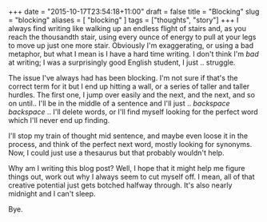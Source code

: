 +++
date = "2015-10-17T23:54:18+11:00"
draft = false
title = "Blocking"
slug = "blocking"
aliases = [
	"blocking"
]
tags = ["thoughts", "story"]
+++
I always find writing like walking up an endless flight of stairs and, as you reach the thousandth stair, using every ounce of energy to pull at your legs to move up just one more stair. Obviously I'm exaggerating, or using a bad metaphor, but what I mean is I have a hard time writing. I don't think I'm *bad* at writing; I was a surprisingly good English student, I just .. struggle.   

The issue I've always had has been blocking. I'm not sure if that's the correct term for it but I end up hitting a wall, or a series of taller and taller hurdles. The first one, I jump over easily and the next, and the next, and so on until.. I'll be in the middle of a sentence and I'll just .. *backspace* *backspace* .. I'll delete words, or I'll find myself looking for the perfect word which I'll never end up finding.  

I'll stop my train of thought mid sentence, and maybe even loose it in the process, and think of the perfect next word, mostly looking for synonyms. Now, I could just use a thesaurus but that probably wouldn't help.  

Why am I writing this blog post? Well, I hope that it might help me figure things out, work out why I always seem to cut myself off. I mean, all of that creative potential just gets botched halfway through. It's also nearly midnight and I can't sleep.  

Bye.
